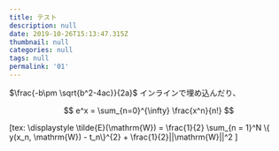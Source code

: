 ```yaml
---
title: テスト
description: null
date: 2019-10-26T15:13:47.315Z
thumbnail: null
categories: null
tags: null
permalink: '01'
---
```

$\frac{-b\pm \sqrt{b^2-4ac}}{2a}$ インラインで埋め込んだり、

$$
e^x = \sum_{n=0}^{\infty} \frac{x^n}{n!}
$$


[tex:
\displaystyle \tilde{E}(\mathrm{W}) = \frac{1}{2} \sum_{n = 1}^N \\{ y(x_n, \mathrm{W}) - t_n\\}^{2} + \frac{1}{2}||\mathrm{W}||^2
]



